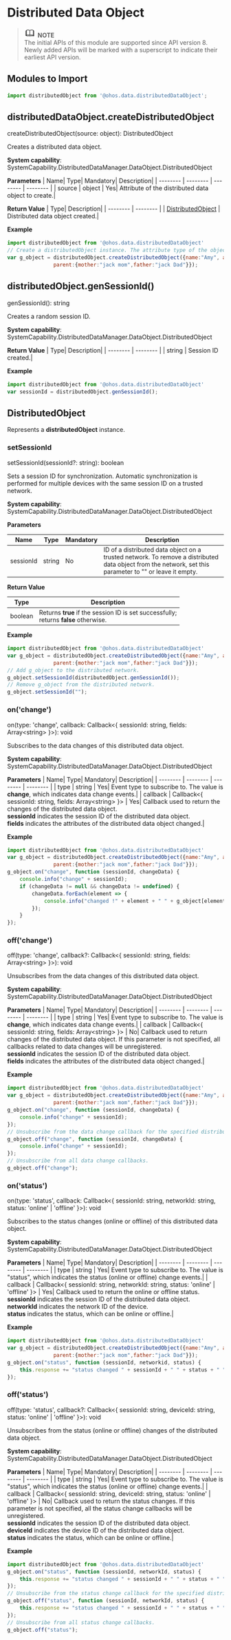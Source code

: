 # Distributed Data Object

> ![icon-note.gif](public_sys-resources/icon-note.gif) **NOTE**<br/>
> The initial APIs of this module are supported since API version 8. Newly added APIs will be marked with a superscript to indicate their earliest API version.


## Modules to Import

```js
import distributedObject from '@ohos.data.distributedDataObject';
```



## distributedDataObject.createDistributedObject

createDistributedObject(source: object): DistributedObject


Creates a distributed data object.

**System capability**: SystemCapability.DistributedDataManager.DataObject.DistributedObject

**Parameters**
  | Name| Type| Mandatory| Description|
  | -------- | -------- | -------- | -------- |
  | source | object | Yes| Attribute of the distributed data object to create.|

**Return Value**
| Type| Description|
| -------- | -------- |
| [DistributedObject](#distributedobject) | Distributed data object created.|

**Example**
  ```js
  import distributedObject from '@ohos.data.distributedDataObject'
  // Create a distributedObject instance. The attribute type of the object can be string, number, boolean, or Object.
  var g_object = distributedObject.createDistributedObject({name:"Amy", age:18, isVis:false, 
                 parent:{mother:"jack mom",father:"jack Dad"}});
  ```


## distributedObject.genSessionId()

genSessionId(): string

Creates a random session ID.

**System capability**: SystemCapability.DistributedDataManager.DataObject.DistributedObject

**Return Value**
  | Type| Description|
  | -------- | -------- |
  | string | Session ID created.|

**Example**
  ```js
  import distributedObject from '@ohos.data.distributedDataObject'
  var sessionId = distributedObject.genSessionId();
  ```


## DistributedObject

Represents a **distributedObject** instance.

### setSessionId

setSessionId(sessionId?: string): boolean

Sets a session ID for synchronization. Automatic synchronization is performed for multiple devices with the same session ID on a trusted network.

**System capability**: SystemCapability.DistributedDataManager.DataObject.DistributedObject

**Parameters**

  | Name| Type| Mandatory| Description|
  | -------- | -------- | -------- | -------- |
  | sessionId | string | No| ID of a distributed data object on a trusted network. To remove a distributed data object from the network, set this parameter to "" or leave it empty.|

**Return Value**

  | Type| Description|
  | -------- | -------- |
  | boolean | Returns **true** if the session ID is set successfully;<br>returns **false** otherwise. |

**Example**

  ```js
  import distributedObject from '@ohos.data.distributedDataObject'
  var g_object = distributedObject.createDistributedObject({name:"Amy", age:18, isVis:false, 
                 parent:{mother:"jack mom",father:"jack Dad"}});
  // Add g_object to the distributed network.
  g_object.setSessionId(distributedObject.genSessionId());
  // Remove g_object from the distributed network.
  g_object.setSessionId("");
  ```


### on('change')

on(type: 'change', callback: Callback<{ sessionId: string, fields: Array&lt;string&gt; }>): void

Subscribes to the data changes of this distributed data object.

**System capability**: SystemCapability.DistributedDataManager.DataObject.DistributedObject

**Parameters**
  | Name| Type| Mandatory| Description|
  | -------- | -------- | -------- | -------- |
  | type | string | Yes| Event type to subscribe to. The value is **change**, which indicates data change events.|
  | callback | Callback<{ sessionId: string, fields: Array&lt;string&gt; }> | Yes| Callback used to return the changes of the distributed data object.<br>**sessionId** indicates the session ID of the distributed data object.<br>**fields** indicates the attributes of the distributed data object changed.|

**Example**
  ```js
  import distributedObject from '@ohos.data.distributedDataObject'
  var g_object = distributedObject.createDistributedObject({name:"Amy", age:18, isVis:false, 
                 parent:{mother:"jack mom",father:"jack Dad"}});
  g_object.on("change", function (sessionId, changeData) {
      console.info("change" + sessionId);  
      if (changeData != null && changeData != undefined) {
          changeData.forEach(element => {
              console.info("changed !" + element + " " + g_object[element]);
          });
      }
  });
  ```

### off('change')

off(type: 'change', callback?: Callback<{ sessionId: string, fields: Array&lt;string&gt; }>): void

Unsubscribes from the data changes of this distributed data object.

**System capability**: SystemCapability.DistributedDataManager.DataObject.DistributedObject

**Parameters**
  | Name| Type| Mandatory| Description|
  | -------- | -------- | -------- | -------- |
  | type | string | Yes| Event type to subscribe to. The value is **change**, which indicates data change events.|
  | callback | Callback<{ sessionId: string, fields: Array&lt;string&gt; }> | No| Callback used to return changes of the distributed data object. If this parameter is not specified, all callbacks related to data changes will be unregistered.<br>**sessionId** indicates the session ID of the distributed data object.<br>**fields** indicates the attributes of the distributed data object changed.|


**Example**
  ```js
  import distributedObject from '@ohos.data.distributedDataObject'
  var g_object = distributedObject.createDistributedObject({name:"Amy", age:18, isVis:false, 
                 parent:{mother:"jack mom",father:"jack Dad"}});
  g_object.on("change", function (sessionId, changeData) {
      console.info("change" + sessionId);
  });
  // Unsubscribe from the data change callback for the specified distributed data object.
  g_object.off("change", function (sessionId, changeData) {
      console.info("change" + sessionId);
  });
  // Unsubscribe from all data change callbacks.
  g_object.off("change");
  ```

### on('status')

on(type: 'status', callback: Callback<{ sessionId: string, networkId: string, status: 'online' | 'offline' }>): void

Subscribes to the status changes (online or offline) of this distributed data object.

**System capability**: SystemCapability.DistributedDataManager.DataObject.DistributedObject

**Parameters**
  | Name| Type| Mandatory| Description|
  | -------- | -------- | -------- | -------- |
  | type | string | Yes| Event type to subscribe to. The value is "status", which indicates the status (online or offline) change events.|
  | callback | Callback<{ sessionId: string, networkId: string, status: 'online' \| 'offline' }> | Yes| Callback used to return the online or offline status.<br>**sessionId** indicates the session ID of the distributed data object.<br>**networkId** indicates the network ID of the device.<br>**status** indicates the status, which can be online or offline.|

**Example**
  ```js
  import distributedObject from '@ohos.data.distributedDataObject'
  var g_object = distributedObject.createDistributedObject({name:"Amy", age:18, isVis:false, 
                 parent:{mother:"jack mom",father:"jack Dad"}});
  g_object.on("status", function (sessionId, networkid, status) {
      this.response += "status changed " + sessionId + " " + status + " " + networkId;
  });
  ```

### off('status')

off(type: 'status', callback?: Callback<{ sessionId: string, deviceId: string, status: 'online' | 'offline' }>): void


Unsubscribes from the status (online or offline) changes of the distributed data object. 

**System capability**: SystemCapability.DistributedDataManager.DataObject.DistributedObject

**Parameters**
  | Name| Type| Mandatory| Description|
  | -------- | -------- | -------- | -------- |
  | type | string | Yes| Event type to subscribe to. The value is "status", which indicates the status (online or offline) change events.|
  | callback | Callback<{ sessionId: string, deviceId: string, status: 'online' \| 'offline' }> | No| Callback used to return the status changes. If this parameter is not specified, all the status change callbacks will be unregistered.<br>**sessionId** indicates the session ID of the distributed data object.<br>**deviceId** indicates the device ID of the distributed data object.<br>**status** indicates the status, which can be online or offline.|


**Example**
  ```js
  import distributedObject from '@ohos.data.distributedDataObject'  
  g_object.on("status", function (sessionId, networkId, status) {
      this.response += "status changed " + sessionId + " " + status + " " + networkId;
  });
  // Unsubscribe from the status change callback for the specified distributed data object.
  g_object.off("status", function (sessionId, networkId, status) {
      this.response += "status changed " + sessionId + " " + status + " " + networkId;
  });
  // Unsubscribe from all status change callbacks.
  g_object.off("status");
  ```
